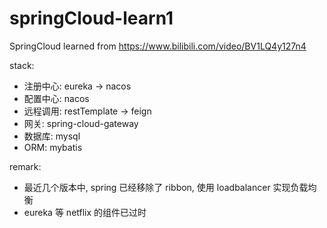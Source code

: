 # springCloud-learn1
SpringCloud learned from https://www.bilibili.com/video/BV1LQ4y127n4

stack:

- 注册中心: eureka -> nacos
- 配置中心: nacos
- 远程调用: restTemplate -> feign
- 网关: spring-cloud-gateway
- 数据库: mysql
- ORM: mybatis

remark:
- 最近几个版本中, spring 已经移除了 ribbon, 使用 loadbalancer 实现负载均衡
- eureka 等 netflix 的组件已过时